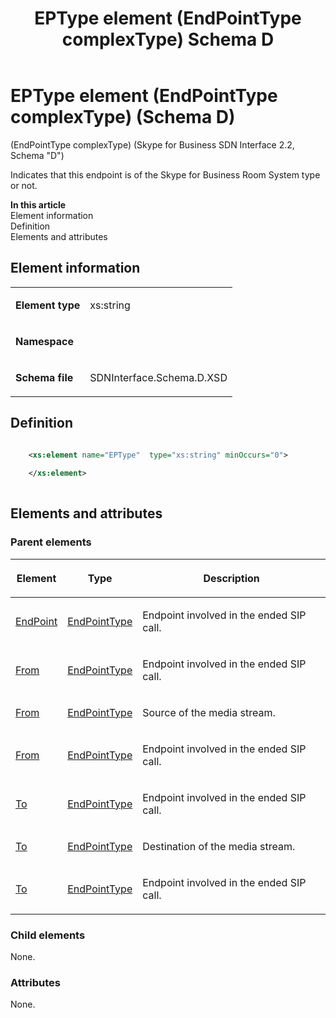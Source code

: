 ﻿---
title: EPType element (EndPointType complexType) Schema D
TOCTitle: EPType element (EndPointType complexType)
ms:assetid: 7a649954-48bc-c813-7e12-782f721b0ae8
ms:mtpsurl: https://msdn.microsoft.com/library/Mt170866(v=office.16)
ms:contentKeyID: 65855442
description: Indicates if this endpoint is of the Skype for Business Room System type or not.
ms.date: 08/24/2015
mtps_version: v=office.16
dev_langs:
- xml
---

# EPType element (EndPointType complexType) (Schema D)

(EndPointType complexType) (Skype for Business SDN Interface 2.2, Schema "D")

Indicates that this endpoint is of the Skype for Business Room System type or not.


**In this article**  
Element information  
Definition  
Elements and attributes  

## Element information

<table>
<colgroup>
<col />
<col />
</colgroup>
<tbody>
<tr class="odd">
<td><p><strong>Element type</strong></p></td>
<td><p>xs:string</p></td>
</tr>
<tr class="even">
<td><p><strong>Namespace</strong></p></td>
<td><p></p></td>
</tr>
<tr class="odd">
<td><p><strong>Schema file</strong></p></td>
<td><p>SDNInterface.Schema.D.XSD</p></td>
</tr>
</tbody>
</table>


## Definition

```xml

    <xs:element name="EPType"  type="xs:string" minOccurs="0">
    
    </xs:element>
  
```

## Elements and attributes

### Parent elements

<table>
<colgroup>
<col />
<col />
<col />
</colgroup>
<thead>
<tr class="header">
<th><p>Element</p></th>
<th><p>Type</p></th>
<th><p>Description</p></th>
</tr>
</thead>
<tbody>
<tr class="odd">
<td><p><a href="endpoint-element-endedtype-complextype-skype-for-business-sdn-interface-2-2-schema-d.md">EndPoint</a></p></td>
<td><p><a href="endpointtype-complextype-skype-for-business-sdn-interface-2-2-schema-d.md">EndPointType</a></p></td>
<td><p>Endpoint involved in the ended SIP call.</p></td>
</tr>
<tr class="even">
<td><p><a href="from-element-endedtype-complextype-skype-for-business-sdn-interface-2-2-schema-d.md">From</a></p></td>
<td><p><a href="endpointtype-complextype-skype-for-business-sdn-interface-2-2-schema-d.md">EndPointType</a></p></td>
<td><p>Endpoint involved in the ended SIP call.</p></td>
</tr>
<tr class="odd">
<td><p><a href="from-element-startorupdatetype-complextype-skype-for-business-sdn-interface-2-2-schema-d.md">From</a></p></td>
<td><p><a href="endpointtype-complextype-skype-for-business-sdn-interface-2-2-schema-d.md">EndPointType</a></p></td>
<td><p>Source of the media stream.</p></td>
</tr>
<tr class="even">
<td><p><a href="from-element-errortype-complextype-skype-for-business-sdn-interface-2-2-schema-d.md">From</a></p></td>
<td><p><a href="endpointtype-complextype-skype-for-business-sdn-interface-2-2-schema-d.md">EndPointType</a></p></td>
<td><p>Endpoint involved in the ended SIP call.</p></td>
</tr>
<tr class="odd">
<td><p><a href="to-element-endedtype-complextype-skype-for-business-sdn-interface-2-2-schema-d.md">To</a></p></td>
<td><p><a href="endpointtype-complextype-skype-for-business-sdn-interface-2-2-schema-d.md">EndPointType</a></p></td>
<td><p>Endpoint involved in the ended SIP call.</p></td>
</tr>
<tr class="even">
<td><p><a href="to-element-startorupdatetype-complextype-skype-for-business-sdn-interface-2-2-schema-d.md">To</a></p></td>
<td><p><a href="endpointtype-complextype-skype-for-business-sdn-interface-2-2-schema-d.md">EndPointType</a></p></td>
<td><p>Destination of the media stream.</p></td>
</tr>
<tr class="odd">
<td><p><a href="to-element-errortype-complextype-skype-for-business-sdn-interface-2-2-schema-d.md">To</a></p></td>
<td><p><a href="endpointtype-complextype-skype-for-business-sdn-interface-2-2-schema-d.md">EndPointType</a></p></td>
<td><p>Endpoint involved in the ended SIP call.</p></td>
</tr>
</tbody>
</table>


### Child elements

None.

### Attributes

None.

